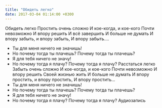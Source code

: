 ```yaml
---
title: "Обидеть легко"
date: 2017-03-04 01:14:00 +0300
---
```


Обидеть легко
Простить очень сложно
И кое-когда, и кое-кого
Почти невозможно
И впору решить
И всё завершить
И больше не думать
И впору забыть, и впору забыть,
И впору забыть....
- Ты для меня ничего не значишь!
- Но почему тогда ты плачешь? Почему тогда ты плачешь?
- Я для тебя ничего не значу!
- Но почему тогда я плачу? Почему тогда я плачу?
Расстаться легко
Забыть очень сложно
И кое-когда, и кое-кого
Почти невозможно
И впору решить
Своей жизнью жить
И больше не думать
И впору простить, и впору простить,
И впору простить...
- Ты для меня ничего не значишь!
- Но почему тогда ты плачешь? Почему тогда ты плачешь?
- Я для тебя ничего не значу!
- Но почему тогда я плачу? Почему тогда я плачу?
Аудиозапись

